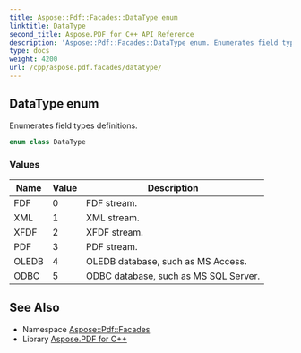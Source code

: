 ```yaml
---
title: Aspose::Pdf::Facades::DataType enum
linktitle: DataType
second_title: Aspose.PDF for C++ API Reference
description: 'Aspose::Pdf::Facades::DataType enum. Enumerates field types definitions in C++.'
type: docs
weight: 4200
url: /cpp/aspose.pdf.facades/datatype/
---
```

## DataType enum


Enumerates field types definitions.

```cpp
enum class DataType
```

### Values

| Name | Value | Description |
| --- | --- | --- |
| FDF | 0 | FDF stream. |
| XML | 1 | XML stream. |
| XFDF | 2 | XFDF stream. |
| PDF | 3 | PDF stream. |
| OLEDB | 4 | OLEDB database, such as MS Access. |
| ODBC | 5 | ODBC database, such as MS SQL Server. |

## See Also

* Namespace [Aspose::Pdf::Facades](../)
* Library [Aspose.PDF for C++](../../)
